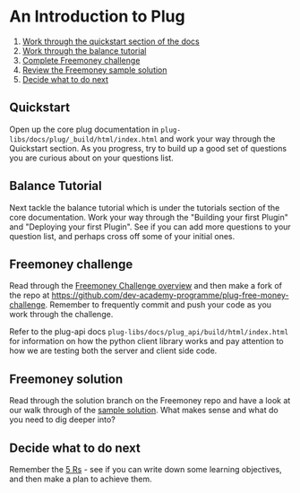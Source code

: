 # An Introduction to Plug

1. [Work through the quickstart section of the docs](/plug-intro.md#quickstart)
1. [Work through the balance tutorial](/plug-intro.md#balance-tutorial)
1. [Complete Freemoney challenge](/plug-intro.md#freemoney-challenge)
1. [Review the Freemoney sample solution](/plug-intro.md#freemoney-solution)
1. [Decide what to do next](/plug-intro.md#decide-what-to-do-next)

## Quickstart

Open up the core plug documentation in `plug-libs/docs/plug/_build/html/index.html` and work your way through the Quickstart section. As you progress, try to build up a good set of questions you are curious about on your questions list.

## Balance Tutorial

Next tackle the balance tutorial which is under the tutorials section of the core documentation. Work your way through the "Building your first Plugin" and "Deploying your first Plugin". See if you can add more questions to your question list, and perhaps cross off some of your initial ones. 

## Freemoney challenge
Read through the [Freemoney Challenge overview](/segments/challenges/free-money-overview.md) and then make a fork of the repo at https://github.com/dev-academy-programme/plug-free-money-challenge. Remember to frequently commit and push your code as you work through the challenge.

Refer to the plug-api docs `plug-libs/docs/plug_api/build/html/index.html` for information on how the python client library works and pay attention to how we are testing both the server and client side code.

## Freemoney solution
Read through the solution branch on the Freemoney repo and have a look at our walk through of the [sample solution](/segments/challenges/free-money-solution.md). What makes sense and what do you need to dig deeper into?

## Decide what to do next
Remember the [5 Rs](/segments/learning/5-rs.md) - see if you can write down some learning objectives, and then make a plan to achieve them.
